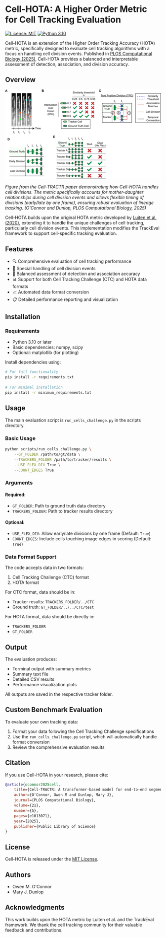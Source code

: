 # Cell-HOTA: A Higher Order Metric for Cell Tracking Evaluation

[![License: MIT](https://img.shields.io/badge/License-MIT-yellow.svg)](https://opensource.org/licenses/MIT)
[![Python 3.10](https://img.shields.io/badge/python-3.10-blue.svg)](https://www.python.org/downloads/release/python-3100/)

Cell-HOTA is an extension of the Higher Order Tracking Accuracy (HOTA) metric, specifically designed to evaluate cell tracking algorithms with a focus on handling cell division events. Published in [PLOS Computational Biology (2025)](https://doi.org/10.1371/journal.pcbi.1013071), Cell-HOTA provides a balanced and interpretable assessment of detection, association, and division accuracy.

## Overview

![Cell-HOTA Example](examples/Fig_3.png)

*Figure from the Cell-TRACTR paper demonstrating how Cell-HOTA handles cell divisions. The metric specifically accounts for mother-daughter relationships during cell division events and allows flexible timing of divisions (early/late by one frame), ensuring robust evaluation of lineage tracking. (O'Connor and Dunlop, PLOS Computational Biology, 2025)*

Cell-HOTA builds upon the original HOTA metric developed by [Luiten et al. (2020)](https://link.springer.com/article/10.1007/s11263-020-01375-2), extending it to handle the unique challenges of cell tracking, particularly cell division events. This implementation modifies the TrackEval framework to support cell-specific tracking evaluation.

## Features

- 🔍 Comprehensive evaluation of cell tracking performance
- 🌱 Special handling of cell division events
- 🎯 Balanced assessment of detection and association accuracy
- 📊 Support for both Cell Tracking Challenge (CTC) and HOTA data formats
- 📈 Automated data format conversion
- 📋 Detailed performance reporting and visualization

## Installation

### Requirements

- Python 3.10 or later
- Basic dependencies: numpy, scipy
- Optional: matplotlib (for plotting)

Install dependencies using:

```bash
# For full functionality
pip install -r requirements.txt

# For minimal installation
pip install -r minimum_requirements.txt
```

## Usage

The main evaluation script is `run_cells_challenge.py` in the scripts directory.

### Basic Usage

```bash
python scripts/run_cells_challenge.py \
    --GT_FOLDER /path/to/gt/data \
    --TRACKERS_FOLDER /path/to/tracker/results \
    --USE_FLEX_DIV True \
    --COUNT_EDGES True
```

### Arguments

#### Required:
- `GT_FOLDER`: Path to ground truth data directory
- `TRACKERS_FOLDER`: Path to tracker results directory

#### Optional:
- `USE_FLEX_DIV`: Allow early/late divisions by one frame (Default: `True`)
- `COUNT_EDGES`: Include cells touching image edges in scoring (Default: `True`)

### Data Format Support

The code accepts data in two formats:
1. Cell Tracking Challenge (CTC) format
2. HOTA format

For CTC format, data should be in:
- Tracker results: `TRACKERS_FOLDER/../CTC`
- Ground truth: `GT_FOLDER/../../CTC/test`

For HOTA format, data should be directly in:
- `TRACKERS_FOLDER`
- `GT_FOLDER`

## Output

The evaluation produces:
- Terminal output with summary metrics
- Summary text file
- Detailed CSV results
- Performance visualization plots

All outputs are saved in the respective tracker folder.

## Custom Benchmark Evaluation

To evaluate your own tracking data:
1. Format your data following the Cell Tracking Challenge specifications
2. Use the `run_cells_challenge.py` script, which will automatically handle format conversion
3. Review the comprehensive evaluation results

## Citation

If you use Cell-HOTA in your research, please cite:

```bibtex
@article{oconnor2025cell,
    title={Cell-TRACTR: A transformer-based model for end-to-end segmentation and tracking of cells},
    author={O'Connor, Owen M and Dunlop, Mary J},
    journal={PLOS Computational Biology},
    volume={21},
    number={5},
    pages={e1013071},
    year={2025},
    publisher={Public Library of Science}
}
```

## License

Cell-HOTA is released under the [MIT License](LICENSE).

## Authors

- Owen M. O'Connor
- Mary J. Dunlop

## Acknowledgments

This work builds upon the HOTA metric by Luiten et al. and the TrackEval framework. We thank the cell tracking community for their valuable feedback and contributions.
